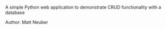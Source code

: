 A simple Python web application to demonstrate CRUD functionality with a database

Author: Matt Neuber
